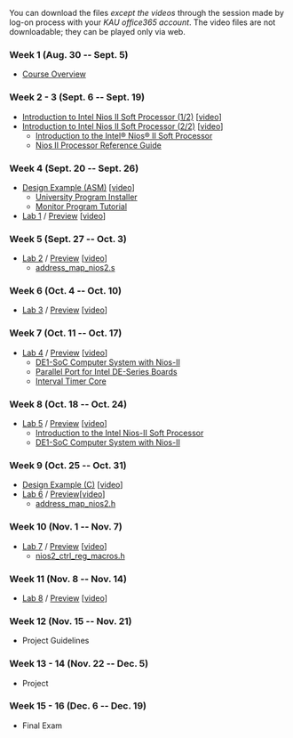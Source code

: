 You can download the files *except the videos* through the session made by log-on process with your *KAU office365 account*. The video files are not downloadable; they can be played only via web.
### Week 1 (Aug. 30 -- Sept. 5)
* [Course Overview](https://kau365-my.sharepoint.com/:p:/g/personal/taehwan_kim_kau_ac_kr/EVOOPyAj9stHu-o-hNicifABWVZirOz14EyFx9zqSHd-9Q?e=Uu62ZD)

### Week 2 - 3 (Sept. 6 -- Sept. 19)
* [Introduction to Intel Nios II Soft Processor (1/2)](https://kau365-my.sharepoint.com/:b:/g/personal/taehwan_kim_kau_ac_kr/EYWIef4kMRdGlGf8J5PONUcBdJOwRjwTOR9HoM57FqhKNw?e=CIWgn2)
  [[video](https://youtu.be/OyMnB-V5JJ8)]
* [Introduction to Intel Nios II Soft Processor (2/2)](https://kau365-my.sharepoint.com/:b:/g/personal/taehwan_kim_kau_ac_kr/EYN3iG6VcXJOmbaFUNj-GZMBeTNCpbjuQHk2mUJvDpozhA?e=dVghW2)
  [[video](https://youtu.be/aGdNDza5ozQ)]
  * [Introduction to the Intel® Nios® II Soft Processor](https://ftp.intel.com/Public/Pub/fpgaup/pub/Teaching_Materials/current/Tutorials/Nios2_introduction.pdf)
  * [Nios II Processor Reference Guide](https://www.intel.com/content/dam/www/programmable/us/en/pdfs/literature/hb/nios2/n2cpu-nii5v1gen2.pdf)

### Week 4 (Sept. 20 -- Sept. 26)
* [Design Example (ASM)](https://kau365-my.sharepoint.com/:b:/g/personal/taehwan_kim_kau_ac_kr/EZJ_U8c5rrRDnA05Bvnn6g8BtsoLKyMRt-8YATk9-nXwZg?e=SD0gOW) [[video](https://youtu.be/yHKBPAc6gG0)]
  * [University Program Installer](https://kau365-my.sharepoint.com/:u:/g/personal/taehwan_kim_kau_ac_kr/Ee6X6NL0nkNKnVsKEM9IMmUBZOky1csiD-kJeCgwDPAgsA?e=W68sEp)
  * [Monitor Program Tutorial](https://ftp.intel.com/Public/Pub/fpgaup/pub/Teaching_Materials/current/tutorials/Intel_FPGA_Monitor_Program_NiosII.pdf)
* [Lab 1](https://kau365-my.sharepoint.com/:b:/g/personal/taehwan_kim_kau_ac_kr/ETOaPDS4fFxFkj5V94L3pNgB6mJ6oWuYeM5eNVQILWr0sA?e=5T5Np1) / [Preview](https://kau365-my.sharepoint.com/:b:/g/personal/taehwan_kim_kau_ac_kr/Ef6k5-K004RGtITjupWHOcAB8ugVa3axk39nt_wLiyFiKw?e=0oroog) [[video](https://youtu.be/YgCgvh5b4oQ)]

### Week 5 (Sept. 27 -- Oct. 3)
* [Lab 2](https://kau365-my.sharepoint.com/:b:/g/personal/taehwan_kim_kau_ac_kr/ERCdWBAYiU5EgKl0lFsxsLsBjDViRdX4TyK5KFipdXGDTg?e=eKYbuz) / [Preview](https://kau365-my.sharepoint.com/:b:/g/personal/taehwan_kim_kau_ac_kr/EQ1ETm_TOqtEmB8LtN-VyWcBtKRZUlyrF0WgLyAq1pHGiw?e=iG1iHL) [[video](https://youtu.be/l9mmJ24K3I0)]
  * [address_map_nios2.s](https://kau365-my.sharepoint.com/:u:/g/personal/taehwan_kim_kau_ac_kr/EWCFFzdIMZhEqdT8WgE7J0wBhpf6lbpAAu4QEgYfiTnrAw?e=hlJOcH)

### Week 6 (Oct. 4 -- Oct. 10)
* [Lab 3](https://kau365-my.sharepoint.com/:b:/g/personal/taehwan_kim_kau_ac_kr/EXqtGlrLd9VAkAdzVBMFqdgBJbTkDA9erWz7N-OKVyHccA?e=vimEe8) / [Preview](https://kau365-my.sharepoint.com/:b:/g/personal/taehwan_kim_kau_ac_kr/EV_DUO0T_BhLvEjxasxE9rUBxwwAoirxEQ2FOrweRWDAqw?e=MW12e5) [[video](https://youtu.be/DAYmT2QuQ7o)]

### Week 7 (Oct. 11 -- Oct. 17)
* [Lab 4](https://kau365-my.sharepoint.com/:b:/g/personal/taehwan_kim_kau_ac_kr/EfMHE0_deBdBtyYMe5Ot_qMB84CQ9OjRD9pPJpmVTHNZCA?e=oiSd66) / [Preview](https://kau365-my.sharepoint.com/:b:/g/personal/taehwan_kim_kau_ac_kr/Ef44eI56j4JBtyyeRxpsgXIB6HPoZRkBptGTINs3y5ClSg?e=k3K6ye) [[video](https://youtu.be/13EKDvgbS1c)]
  * [DE1-SoC Computer System with Nios-II](https://kau365-my.sharepoint.com/:b:/g/personal/taehwan_kim_kau_ac_kr/EQpZq2oQx6RDviUAuG2a0nYBoywE5RUBdFvOKabvhCmNcg?e=grHcvh)
  * [Parallel Port for Intel DE-Series Boards](https://kau365-my.sharepoint.com/:b:/g/personal/taehwan_kim_kau_ac_kr/EQ_t3ICpfDNGtCc4r8bhq2UB60Ca2-CBwOZZOqz1aBO2Wg?e=WuqSSc)
  * [Interval Timer Core](https://kau365-my.sharepoint.com/:b:/g/personal/taehwan_kim_kau_ac_kr/ERM9YEWWfjBDhbXjOhgHN3MBqjcX0WzHkTmkOb1fWoNqoQ?e=4D2Ajj)

### Week 8 (Oct. 18 -- Oct. 24)
* [Lab 5](https://kau365-my.sharepoint.com/:b:/g/personal/taehwan_kim_kau_ac_kr/ESPmeuoaC3RFogcBcC8uDnkBsKzUDitMlfdqAYVlfzXLLg?e=e1BWhq) / [Preview](https://kau365-my.sharepoint.com/:b:/g/personal/taehwan_kim_kau_ac_kr/EQlYN-E69NJDu-I8Olw6sVMBWKEsY1GbsGt9Jp6g6Owy8A?e=dUT1aZ) [[video](https://youtu.be/u5jo8iYkd7A)]
  * [Introduction to the Intel Nios-II Soft Processor](https://ftp.intel.com/Public/Pub/fpgaup/pub/Teaching_Materials/current/Tutorials/Nios2_introduction.pdf)
  * [DE1-SoC Computer System with Nios-II](https://kau365-my.sharepoint.com/:b:/g/personal/taehwan_kim_kau_ac_kr/EQpZq2oQx6RDviUAuG2a0nYBoywE5RUBdFvOKabvhCmNcg?e=grHcvh)

### Week 9 (Oct. 25 -- Oct. 31)
* [Design Example (C)](https://kau365-my.sharepoint.com/:b:/g/personal/taehwan_kim_kau_ac_kr/ETHfKkt38vxDour3TmZe-6wBW708e9hxO3a1ANGg577p9w?e=fRQpSb) [[video](https://youtu.be/-17FYGDyits)]
* [Lab 6](https://kau365-my.sharepoint.com/:b:/g/personal/taehwan_kim_kau_ac_kr/EUdm_h8qORpOjy9o8ihOKTUBc8lI7WgTBXRAwnRLxohqZg?e=wuu1jv) / [Preview]()[[video](https://youtu.be/i98wuep4-Mw)]
  * [address_map_nios2.h](https://kau365-my.sharepoint.com/:u:/g/personal/taehwan_kim_kau_ac_kr/ESsbXVeky3RBtYXxc6z0ybsBJDTtI5-3l7Rrf9QbTyioqw?e=WehHEM)

### Week 10 (Nov. 1 -- Nov. 7)
* [Lab 7](https://kau365-my.sharepoint.com/:b:/g/personal/taehwan_kim_kau_ac_kr/EVpHY4pS42hEtLG5K8e2djsB29zvaKdY9IoDxjSisFSB5g?e=BKMXsc) / [Preview](https://kau365-my.sharepoint.com/:b:/g/personal/taehwan_kim_kau_ac_kr/EcqDhXljzlFNiJgZC_WF3jgB18NM8C3_3NyH13TkvTA7NA?e=6Gwx2T) [[video](https://youtu.be/bNvQB7kGq88)]
  * [nios2_ctrl_reg_macros.h](https://kau365-my.sharepoint.com/:u:/g/personal/taehwan_kim_kau_ac_kr/Ec-KKN90JzRGjQ2LeokEbA8Bunqii-Wue5FzNkEcgWTl5g?e=cT1ei4)
  
### Week 11 (Nov. 8 -- Nov. 14)
* [Lab 8](https://kau365-my.sharepoint.com/:b:/g/personal/taehwan_kim_kau_ac_kr/ETfcMHEA4sNCo_LapbGZjA4B4W1vELH9-UFRG8S6Lpr4ZQ?e=AI2gIc) / [Preview](https://kau365-my.sharepoint.com/:b:/g/personal/taehwan_kim_kau_ac_kr/EaGrW_A3Ca9DpamWWhcIfb0BLky7BdHLfDLvQvVxXX40SA?e=QCfPEf) [[video](https://youtu.be/Qes8JttiBuk)]

### Week 12 (Nov. 15 -- Nov. 21)
* Project Guidelines

### Week 13 - 14 (Nov. 22 -- Dec. 5)
* Project

### Week 15 - 16 (Dec. 6 -- Dec. 19)
* Final Exam

